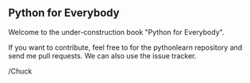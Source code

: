 Python for Everybody
--------------------

Welcome to the under-construction book "Python for Everybody".

If you want to contribute, feel free to for the pythonlearn
repository and send me pull requests.   We can also use the 
issue tracker.

/Chuck

